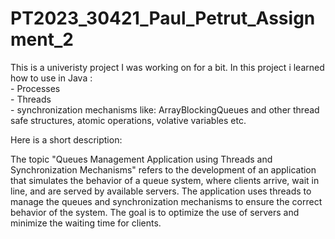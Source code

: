 # PT2023_30421_Paul_Petrut_Assignment_2

This is a univeristy project I was working on for a bit.
In this project i learned how to use in Java :                                         
                          - Processes                       
                          - Threads                       
                          - synchronization mechanisms like: ArrayBlockingQueues and other thread safe structures, atomic operations, volative variables etc. 
                          
Here is a short description:
  
   The topic "Queues Management Application using Threads and Synchronization Mechanisms" refers to the development of an application that simulates the behavior of a queue system, 
where clients arrive, wait in line, and are served by available servers. The application uses threads to manage the queues and synchronization mechanisms to ensure the correct behavior of the system.
The goal is to optimize the use of servers and minimize the waiting time for clients.
